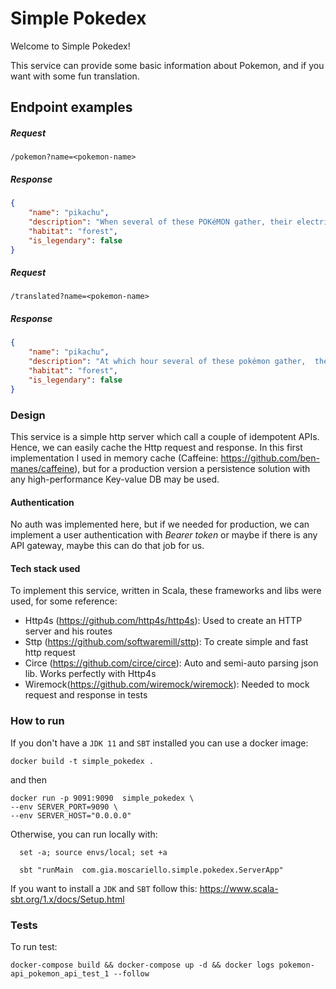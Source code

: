 # Simple Pokedex

Welcome to Simple Pokedex!

This service can provide some basic information about Pokemon, and if you want with some fun translation.

## Endpoint examples

##### Request

`/pokemon?name=<pokemon-name>` 

##### Response

```json 
{
    "name": "pikachu",
    "description": "When several of these POKéMON gather, their electricity could build and cause lightning storms.",
    "habitat": "forest",
    "is_legendary": false
}
```

##### Request

`/translated?name=<pokemon-name>`

##### Response

```json
{
    "name": "pikachu",
    "description": "At which hour several of these pokémon gather,  their electricity couldst buildeth and cause lightning storms.",
    "habitat": "forest",
    "is_legendary": false
}
```

### Design

This service is a simple http server which call a couple of idempotent APIs. Hence, we can easily cache the Http request and response.
In this first implementation I used in memory cache (Caffeine: https://github.com/ben-manes/caffeine), but for a production version 
a persistence solution with any high-performance Key-value DB may be used.

#### Authentication

No auth was implemented here, but if we needed for production, we can implement a user authentication with 
*Bearer token* or maybe if there is any API gateway, maybe this can do that job for us. 

#### Tech stack used

To implement this service, written in Scala, these frameworks and libs were used, for some reference:

* Http4s (https://github.com/http4s/http4s): Used to create an HTTP server and his routes
* Sttp (https://github.com/softwaremill/sttp): To create simple and fast http request
* Circe (https://github.com/circe/circe): Auto and semi-auto parsing json lib. Works perfectly with Http4s
* Wiremock(https://github.com/wiremock/wiremock): Needed to mock request and response in tests


### How to run

If you don't have a `JDK 11` and `SBT` installed you can use a docker image:

```shell
docker build -t simple_pokedex . 
```
and then 

```shell
docker run -p 9091:9090  simple_pokedex \
--env SERVER_PORT=9090 \
--env SERVER_HOST="0.0.0.0"
```

Otherwise, you can run locally with:
```shell
  set -a; source envs/local; set +a
```

```shell
  sbt "runMain  com.gia.moscariello.simple.pokedex.ServerApp"
```

If you want to install a `JDK` and `SBT` follow this:
https://www.scala-sbt.org/1.x/docs/Setup.html

### Tests

To run test:

```shell 
docker-compose build && docker-compose up -d && docker logs pokemon-api_pokemon_api_test_1 --follow
```






















